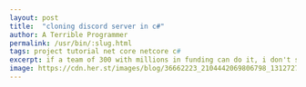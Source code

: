 ```yaml
---
layout: post
title:  "cloning discord server in c#"
author: A Terrible Programmer
permalink: /usr/bin/:slug.html
tags: project tutorial net core netcore c#
excerpt: if a team of 300 with millions in funding can do it, i don't see why I can't
image: https://cdn.her.st/images/blog/36662223_2104442069806798_1312727161697730560_n_17.jpg
---
```

